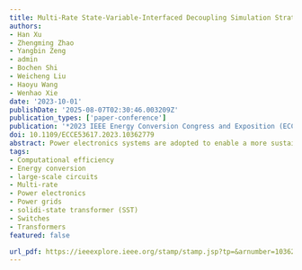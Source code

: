```yaml
---
title: Multi-Rate State-Variable-Interfaced Decoupling Simulation Strategy for Large-Scale Power Electronics Systems
authors:
- Han Xu
- Zhengming Zhao
- Yangbin Zeng
- admin
- Bochen Shi
- Weicheng Liu
- Haoyu Wang
- Wenhao Xie
date: '2023-10-01'
publishDate: '2025-08-07T02:30:46.003209Z'
publication_types: ['paper-conference']
publication: '*2023 IEEE Energy Conversion Congress and Exposition (ECCE)*'
doi: 10.1109/ECCE53617.2023.10362779
abstract: Power electronics systems are adopted to enable a more sustainable and flexible power grid. However, accurate and efficient simulation of large-scale power converters is challenging due to the large number of state variables and switching events. In this article, we propose a multi-rate state-variable-interfaced decoupling (MSVID) method to address this issue. The MSVID method partitions the entire system into smaller subsystems and enables each subsystem to adjust its step size adaptively and independently. Additionally, we introduce a derivatives correction mechanism to further reduce the computational points arising from the large number of switching events. A 2 MW four-port solid-state transformer with 554 switches is studied to verify the accuracy and efficiency of the proposed method. Under the same accuracy requirement, the average of computational points of the MSVID method is only one-fifth of that of the original SVID method and several-fold acceleration is achieved.
tags:
- Computational efficiency
- Energy conversion
- large-scale circuits
- Multi-rate
- Power electronics
- Power grids
- solidi-state transformer (SST)
- Switches
- Transformers
featured: false

url_pdf: https://ieeexplore.ieee.org/stamp/stamp.jsp?tp=&arnumber=10362779
---
```

